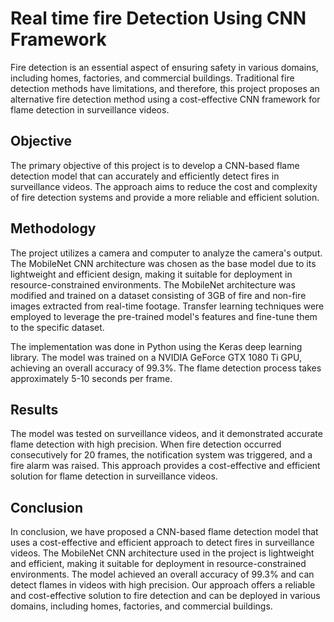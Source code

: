 # Real time fire Detection Using CNN Framework

Fire detection is an essential aspect of ensuring safety in various domains, including homes, factories, and commercial buildings. Traditional fire detection methods have limitations, and therefore, this project proposes an alternative fire detection method using a cost-effective CNN framework for flame detection in surveillance videos.

## Objective

The primary objective of this project is to develop a CNN-based flame detection model that can accurately and efficiently detect fires in surveillance videos. The approach aims to reduce the cost and complexity of fire detection systems and provide a more reliable and efficient solution.

## Methodology

The project utilizes a camera and computer to analyze the camera's output. The MobileNet CNN architecture was chosen as the base model due to its lightweight and efficient design, making it suitable for deployment in resource-constrained environments. The MobileNet architecture was modified and trained on a dataset consisting of 3GB of fire and non-fire images extracted from real-time footage. Transfer learning techniques were employed to leverage the pre-trained model's features and fine-tune them to the specific dataset.

The implementation was done in Python using the Keras deep learning library. The model was trained on a NVIDIA GeForce GTX 1080 Ti GPU, achieving an overall accuracy of 99.3%. The flame detection process takes approximately 5-10 seconds per frame.

## Results

The model was tested on surveillance videos, and it demonstrated accurate flame detection with high precision. When fire detection occurred consecutively for 20 frames, the notification system was triggered, and a fire alarm was raised. This approach provides a cost-effective and efficient solution for flame detection in surveillance videos.

## Conclusion
In conclusion, we have proposed a CNN-based flame detection model that uses a cost-effective and efficient approach to detect fires in surveillance videos. The MobileNet CNN architecture used in the project is lightweight and efficient, making it suitable for deployment in resource-constrained environments. The model achieved an overall accuracy of 99.3% and can detect flames in videos with high precision. Our approach offers a reliable and cost-effective solution to fire detection and can be deployed in various domains, including homes, factories, and commercial buildings.